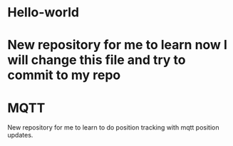 # Hello-world
New repository for me to learn
now I will change this file and try to commit to my repo
=======
# MQTT
New repository for me to learn to do position tracking with mqtt position updates.
